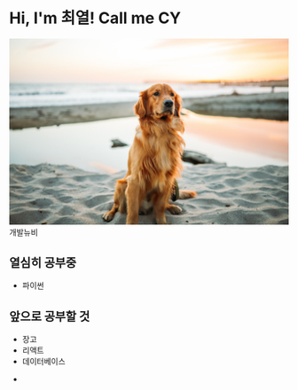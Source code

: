 # Hi, I'm 최열! Call me CY

![](https://github.com/cy0329/cy0329/raw/main/assets/%EB%A6%AC%ED%8A%B8%EB%A6%AC%EB%B2%84.jpg)
개발뉴비

## 열심히 공부중
+ 파이썬

## 앞으로 공부할 것
+ 장고
+ 리액트
+ 데이터베이스
+ ~~~